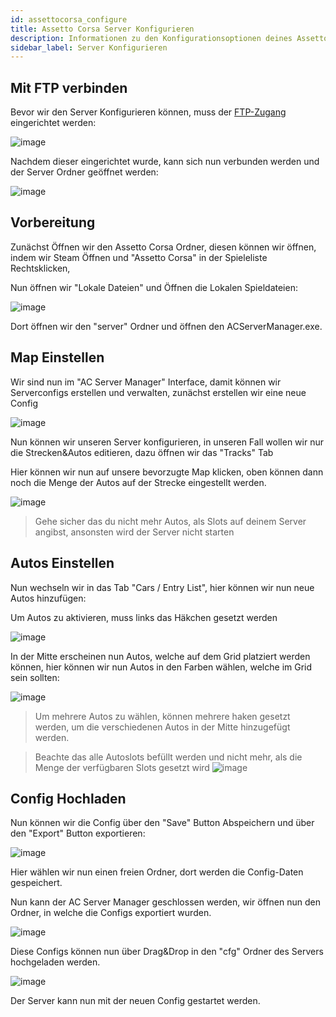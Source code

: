 ```yaml
---
id: assettocorsa_configure
title: Assetto Corsa Server Konfigurieren
description: Informationen zu den Konfigurationsoptionen deines Assetto Corsa-Server von ZAP-Hosting - ZAP-Hosting.com Dokumentationen
sidebar_label: Server Konfigurieren
---
```


## Mit FTP verbinden

Bevor wir den Server Konfigurieren können, muss der [FTP-Zugang](gameserver_ftpaccess.md) eingerichtet werden:

![image](https://user-images.githubusercontent.com/13604413/159135972-112ad9ef-5f6b-4bc6-ba9f-7471b4f8c22b.png)

Nachdem dieser eingerichtet wurde, kann sich nun verbunden werden und der Server Ordner geöffnet werden:

![image](https://user-images.githubusercontent.com/13604413/159135981-9119c0c9-1b37-4fcc-ad76-1c88bc4b116b.png)



## Vorbereitung

Zunächst Öffnen wir den Assetto Corsa Ordner, diesen können wir öffnen, indem wir Steam Öffnen und "Assetto Corsa" in der Spieleliste Rechtsklicken,

Nun öffnen wir "Lokale Dateien" und Öffnen die Lokalen Spieldateien:

![image](https://user-images.githubusercontent.com/13604413/159136021-cd23c04f-0db5-4051-8993-7fddfd0edfaa.png)

Dort öffnen wir den "server" Ordner und öffnen den ACServerManager.exe.


## Map Einstellen

Wir sind nun im "AC Server Manager" Interface, damit können wir Serverconfigs erstellen und verwalten, zunächst erstellen wir eine neue Config

![image](https://user-images.githubusercontent.com/13604413/159136101-06de0307-c485-4673-bbc7-4eed1c32ef7b.png)


Nun können wir unseren Server konfigurieren, in unseren Fall wollen wir nur die Strecken&Autos editieren, dazu öffnen wir das "Tracks" Tab

Hier können wir nun auf unsere bevorzugte Map klicken, oben können dann noch die Menge der Autos auf der Strecke eingestellt werden.

![image](https://user-images.githubusercontent.com/13604413/159136194-814b2206-bfc8-44bc-a363-7a275dc73dfc.png)


> Gehe sicher das du nicht mehr Autos, als Slots auf deinem Server angibst, ansonsten wird der Server nicht starten

## Autos Einstellen

Nun wechseln wir in das Tab "Cars / Entry List", hier können wir nun neue Autos hinzufügen:

Um Autos zu aktivieren, muss links das Häkchen gesetzt werden

![image](https://user-images.githubusercontent.com/13604413/159136202-40a079e2-8558-4c13-825a-f4a73c90b833.png)


In der Mitte erscheinen nun Autos, welche auf dem Grid platziert werden können, hier können wir nun Autos in den Farben wählen, welche im Grid sein sollten:

![image](https://user-images.githubusercontent.com/13604413/159136214-b58c2720-6a04-4882-a661-12cbde86cf31.png)


> Um mehrere Autos zu wählen, können mehrere haken gesetzt werden, um die verschiedenen Autos in der Mitte hinzugefügt werden.

> Beachte das alle Autoslots befüllt werden und nicht mehr, als die Menge der verfügbaren Slots gesetzt wird
> ![image](https://user-images.githubusercontent.com/13604413/159136228-57a877cd-e75b-4df0-ad57-30c6b05af255.png)


## Config Hochladen

Nun können wir die Config über den "Save" Button Abspeichern und über den "Export" Button exportieren:

![image](https://user-images.githubusercontent.com/13604413/159136248-2aa62490-c2a7-49ae-b97e-0c731cebd7a1.png)

Hier wählen wir nun einen freien Ordner, dort werden die Config-Daten gespeichert.

Nun kann der AC Server Manager geschlossen werden, wir öffnen nun den Ordner, in welche die Configs exportiert wurden.

![image](https://user-images.githubusercontent.com/13604413/159136258-33c0896a-2ec7-4c80-9fa1-1bf65ebdd083.png)


Diese Configs können nun über Drag&Drop in den "cfg" Ordner des Servers hochgeladen werden.

![image](https://user-images.githubusercontent.com/13604413/159136263-cb78e326-bdf5-40c5-9581-804b4f786ce9.png)


Der Server kann nun mit der neuen Config gestartet werden.
